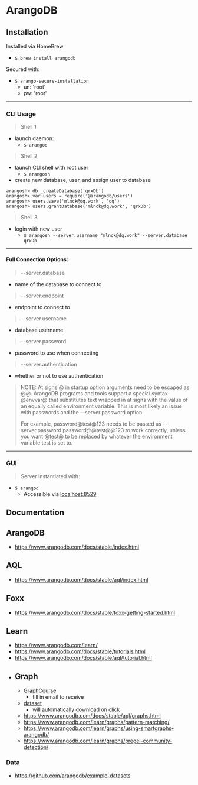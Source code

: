 # ArangoDB

## Installation
Installed via HomeBrew
- `$ brew install arangodb`

Secured with:
- `$ arango-secure-installation`
  - un: 'root'
  - pw: 'root'

---
### CLI Usage
> Shell 1
- launch daemon:
  - `$ arangod`
> Shell 2
- launch CLI shell with root user
  - `$ arangosh`
- create new database, user, and assign user to database
```
arangosh> db._createDatabase('qrxDb')
arangosh> var users = require('@arangodb/users')
arangosh> users.save('mlnck@dq.work', 'dq')
arangosh> users.grantDatabase('mlnck@dq.work', 'qrxDb')
```
> Shell 3
- login with new user
  - `$ arangosh --server.username "mlnck@dq.work" --server.database qrxDb`

--- 
#### Full Connection Options:
> --server.database <string>
- name of the database to connect to
> --server.endpoint <string>
- endpoint to connect to
> --server.username <string>
- database username
> --server.password <string>
- password to use when connecting
> --server.authentication <bool>
- whether or not to use authentication

> NOTE:
At signs @ in startup option arguments need to be escaped as @@. ArangoDB programs and tools support a special syntax @envvar@ that substitutes text wrapped in at signs with the value of an equally called environment variable. This is most likely an issue with passwords and the --server.password option.
>
> For example, password@test@123 needs to be passed as --server.password password@@test@@123 to work correctly, unless you want @test@ to be replaced by whatever the environment variable test is set to.
---
### GUI
> Server instantiated with:
- `$ arangod`
  - Accessible via [localhost:8529](http://localhost:8529)

## Documentation
## ArangoDB
  - https://www.arangodb.com/docs/stable/index.html
## AQL
  - https://www.arangodb.com/docs/stable/aql/index.html
## Foxx
  - https://www.arangodb.com/docs/stable/foxx-getting-started.html

## Learn
  - https://www.arangodb.com/learn/
  - https://www.arangodb.com/docs/stable/tutorials.html
  - https://www.arangodb.com/docs/stable/aql/tutorial.html
  - ## Graph
    - [GraphCourse](https://www.arangodb.com/learn/graphs/graph-course/)
      - fill in email to receive
    - [dataset](https://www.arangodb.com/graphcourse_demodata_arangodb-2/)
      - will automatically download on click
    - https://www.arangodb.com/docs/stable/aql/graphs.html
    - https://www.arangodb.com/learn/graphs/pattern-matching/
    - https://www.arangodb.com/learn/graphs/using-smartgraphs-arangodb/
    - https://www.arangodb.com/learn/graphs/pregel-community-detection/

  ### Data
  - https://github.com/arangodb/example-datasets